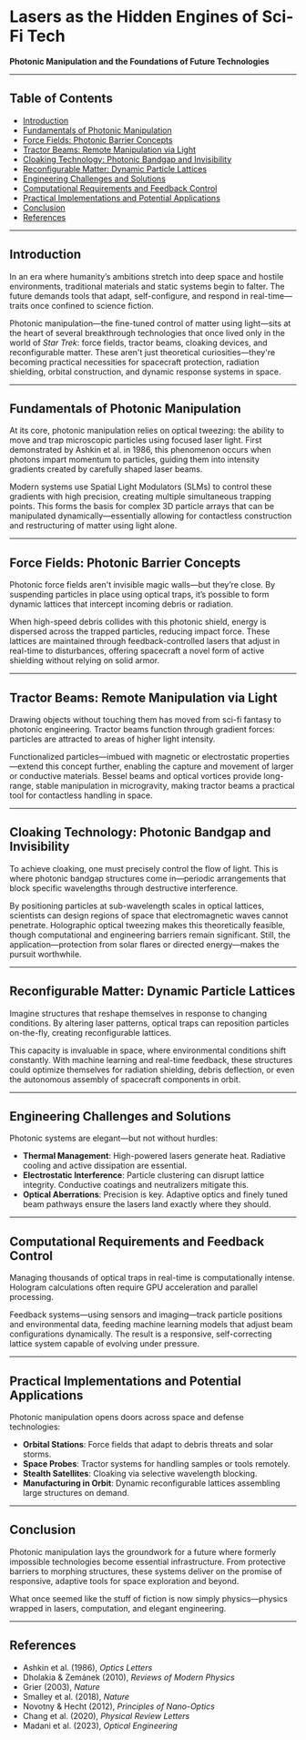 # **Lasers as the Hidden Engines of Sci-Fi Tech**

**Photonic Manipulation and the Foundations of Future Technologies**

---

## Table of Contents

- [Introduction](#introduction)  
- [Fundamentals of Photonic Manipulation](#fundamentals-of-photonic-manipulation)  
- [Force Fields: Photonic Barrier Concepts](#force-fields-photonic-barrier-concepts)  
- [Tractor Beams: Remote Manipulation via Light](#tractor-beams-remote-manipulation-via-light)  
- [Cloaking Technology: Photonic Bandgap and Invisibility](#cloaking-technology-photonic-bandgap-and-invisibility)  
- [Reconfigurable Matter: Dynamic Particle Lattices](#reconfigurable-matter-dynamic-particle-lattices)  
- [Engineering Challenges and Solutions](#engineering-challenges-and-solutions)  
- [Computational Requirements and Feedback Control](#computational-requirements-and-feedback-control)  
- [Practical Implementations and Potential Applications](#practical-implementations-and-potential-applications)  
- [Conclusion](#conclusion)  
- [References](#references)

---

## Introduction

In an era where humanity’s ambitions stretch into deep space and hostile environments, traditional materials and static systems begin to falter. The future demands tools that adapt, self-configure, and respond in real-time—traits once confined to science fiction. 

Photonic manipulation—the fine-tuned control of matter using light—sits at the heart of several breakthrough technologies that once lived only in the world of *Star Trek*: force fields, tractor beams, cloaking devices, and reconfigurable matter. These aren't just theoretical curiosities—they're becoming practical necessities for spacecraft protection, radiation shielding, orbital construction, and dynamic response systems in space.

---

## Fundamentals of Photonic Manipulation

At its core, photonic manipulation relies on optical tweezing: the ability to move and trap microscopic particles using focused laser light. First demonstrated by Ashkin et al. in 1986, this phenomenon occurs when photons impart momentum to particles, guiding them into intensity gradients created by carefully shaped laser beams.

Modern systems use Spatial Light Modulators (SLMs) to control these gradients with high precision, creating multiple simultaneous trapping points. This forms the basis for complex 3D particle arrays that can be manipulated dynamically—essentially allowing for contactless construction and restructuring of matter using light alone.

---

## Force Fields: Photonic Barrier Concepts

Photonic force fields aren't invisible magic walls—but they’re close. By suspending particles in place using optical traps, it’s possible to form dynamic lattices that intercept incoming debris or radiation.

When high-speed debris collides with this photonic shield, energy is dispersed across the trapped particles, reducing impact force. These lattices are maintained through feedback-controlled lasers that adjust in real-time to disturbances, offering spacecraft a novel form of active shielding without relying on solid armor.

---

## Tractor Beams: Remote Manipulation via Light

Drawing objects without touching them has moved from sci-fi fantasy to photonic engineering. Tractor beams function through gradient forces: particles are attracted to areas of higher light intensity.

Functionalized particles—imbued with magnetic or electrostatic properties—extend this concept further, enabling the capture and movement of larger or conductive materials. Bessel beams and optical vortices provide long-range, stable manipulation in microgravity, making tractor beams a practical tool for contactless handling in space.

---

## Cloaking Technology: Photonic Bandgap and Invisibility

To achieve cloaking, one must precisely control the flow of light. This is where photonic bandgap structures come in—periodic arrangements that block specific wavelengths through destructive interference.

By positioning particles at sub-wavelength scales in optical lattices, scientists can design regions of space that electromagnetic waves cannot penetrate. Holographic optical tweezing makes this theoretically feasible, though computational and engineering barriers remain significant. Still, the application—protection from solar flares or directed energy—makes the pursuit worthwhile.

---

## Reconfigurable Matter: Dynamic Particle Lattices

Imagine structures that reshape themselves in response to changing conditions. By altering laser patterns, optical traps can reposition particles on-the-fly, creating reconfigurable lattices.

This capacity is invaluable in space, where environmental conditions shift constantly. With machine learning and real-time feedback, these structures could optimize themselves for radiation shielding, debris deflection, or even the autonomous assembly of spacecraft components in orbit.

---

## Engineering Challenges and Solutions

Photonic systems are elegant—but not without hurdles:

- **Thermal Management**: High-powered lasers generate heat. Radiative cooling and active dissipation are essential.
- **Electrostatic Interference**: Particle clustering can disrupt lattice integrity. Conductive coatings and neutralizers mitigate this.
- **Optical Aberrations**: Precision is key. Adaptive optics and finely tuned beam pathways ensure the lasers land exactly where they should.

---

## Computational Requirements and Feedback Control

Managing thousands of optical traps in real-time is computationally intense. Hologram calculations often require GPU acceleration and parallel processing.

Feedback systems—using sensors and imaging—track particle positions and environmental data, feeding machine learning models that adjust beam configurations dynamically. The result is a responsive, self-correcting lattice system capable of evolving under pressure.

---

## Practical Implementations and Potential Applications

Photonic manipulation opens doors across space and defense technologies:

- **Orbital Stations**: Force fields that adapt to debris threats and solar storms.  
- **Space Probes**: Tractor systems for handling samples or tools remotely.  
- **Stealth Satellites**: Cloaking via selective wavelength blocking.  
- **Manufacturing in Orbit**: Dynamic reconfigurable lattices assembling large structures on demand.

---

## Conclusion

Photonic manipulation lays the groundwork for a future where formerly impossible technologies become essential infrastructure. From protective barriers to morphing structures, these systems deliver on the promise of responsive, adaptive tools for space exploration and beyond.

What once seemed like the stuff of fiction is now simply physics—physics wrapped in lasers, computation, and elegant engineering.

---

## References

- Ashkin et al. (1986), *Optics Letters*  
- Dholakia & Zemánek (2010), *Reviews of Modern Physics*  
- Grier (2003), *Nature*  
- Smalley et al. (2018), *Nature*  
- Novotny & Hecht (2012), *Principles of Nano-Optics*  
- Chang et al. (2020), *Physical Review Letters*  
- Madani et al. (2023), *Optical Engineering*

